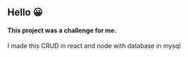 # <h2>Hello &#128512;</h2>
<h4>This project was a challenge for me.</h4>
I made this CRUD in react and node with database in mysql
